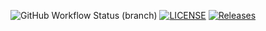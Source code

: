 ![GitHub Workflow Status (branch)](https://img.shields.io/github/actions/workflow/status/40582229/seMethods/main.yml?branch=master)
[![LICENSE](https://img.shields.io/github/license/40582229/seMethods.svg?style=flat-square)](https://github.com/40582229/seMethods/blob/master/LICENSE)
[![Releases](https://img.shields.io/github/release/40582229/seMethods/all.svg?style=flat-square)](https://github.com/40582229/seMethods/releases)
